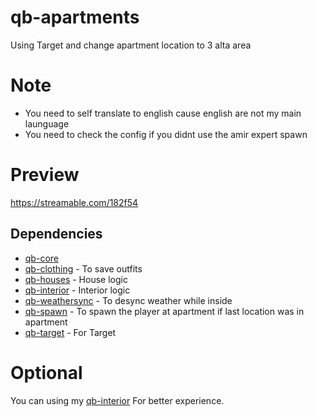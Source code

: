 # qb-apartments
Using Target and change apartment location to 3 alta area

# Note
- You need to self translate to english cause english are not my main launguage
- You need to check the config if you didnt use the amir expert spawn

# Preview
https://streamable.com/182f54

## Dependencies
- [qb-core](https://github.com/qbcore-framework/qb-core)
- [qb-clothing](https://github.com/qbcore-framework/qb-clothing) - To save outfits
- [qb-houses](https://github.com/qbcore-framework/qb-houses) - House logic
- [qb-interior](https://github.com/qbcore-framework/qb-interior) - Interior logic
- [qb-weathersync](https://github.com/qbcore-framework/qb-weathersync) - To desync weather while inside
- [qb-spawn](https://github.com/qbcore-framework/qb-spawn) - To spawn the player at apartment if last location was in apartment
- [qb-target](https://github.com/qbcore-framework/qb-target) - For Target
 
 # Optional
 You can using my [qb-interior](https://github.com/qbcore-framework/qb-interior) For better experience.
